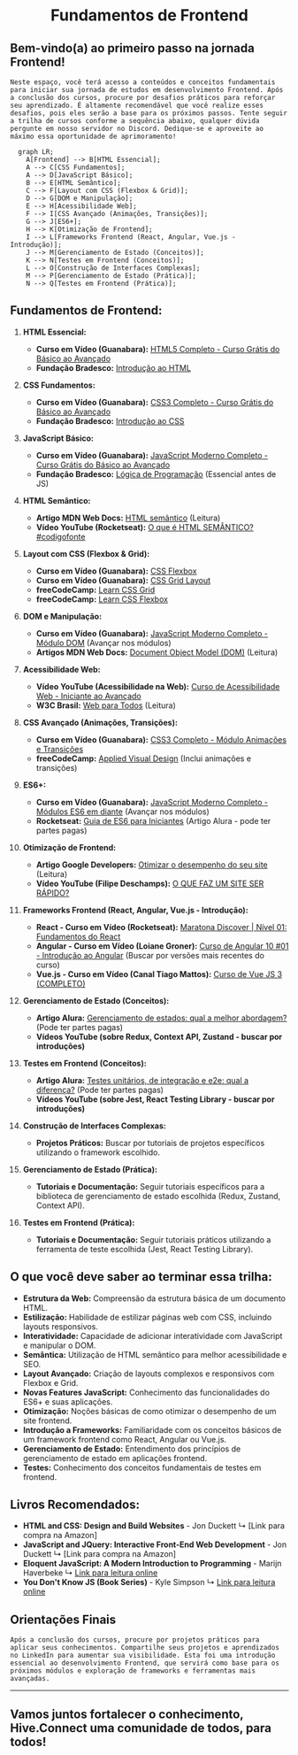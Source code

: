 <h1 align="center">Fundamentos de Frontend</h1>
</div>

## Bem-vindo(a) ao primeiro passo na jornada Frontend!
    Neste espaço, você terá acesso a conteúdos e conceitos fundamentais para iniciar sua jornada de estudos em desenvolvimento Frontend. Após a conclusão dos cursos, procure por desafios práticos para reforçar seu aprendizado. É altamente recomendável que você realize esses desafios, pois eles serão a base para os próximos passos. Tente seguir a trilha de cursos conforme a sequência abaixo, qualquer dúvida pergunte em nosso servidor no Discord. Dedique-se e aproveite ao máximo essa oportunidade de aprimoramento!

```mermaid
  graph LR;
    A[Frontend] --> B[HTML Essencial];
    A --> C[CSS Fundamentos];
    A --> D[JavaScript Básico];
    B --> E[HTML Semântico];
    C --> F[Layout com CSS (Flexbox & Grid)];
    D --> G[DOM e Manipulação];
    E --> H[Acessibilidade Web];
    F --> I[CSS Avançado (Animações, Transições)];
    G --> J[ES6+];
    H --> K[Otimização de Frontend];
    I --> L[Frameworks Frontend (React, Angular, Vue.js - Introdução)];
    J --> M[Gerenciamento de Estado (Conceitos)];
    K --> N[Testes em Frontend (Conceitos)];
    L --> O[Construção de Interfaces Complexas];
    M --> P[Gerenciamento de Estado (Prática)];
    N --> Q[Testes em Frontend (Prática)];
```

## Fundamentos de Frontend:

1. **HTML Essencial:**
   - **Curso em Vídeo (Guanabara):** [HTML5 Completo - Curso Grátis do Básico ao Avançado](https://www.youtube.com/playlist?list=PLHz_AreHm4dlAnJ_jJtV29RFxnPHJm-hC)
   - **Fundação Bradesco:** [Introdução ao HTML](https://www.ev.org.br/cursos/introducao-ao-html)

2. **CSS Fundamentos:**
   - **Curso em Vídeo (Guanabara):** [CSS3 Completo - Curso Grátis do Básico ao Avançado](https://www.youtube.com/playlist?list=PLHz_AreHm4dlAnJ_jJtV29RFxnPHJm-hA)
   - **Fundação Bradesco:** [Introdução ao CSS](https://www.ev.org.br/cursos/introducao-ao-css)

3. **JavaScript Básico:**
   - **Curso em Vídeo (Guanabara):** [JavaScript Moderno Completo - Curso Grátis do Básico ao Avançado](https://www.youtube.com/playlist?list=PLHz_AreHm4dlsK3Nr9GVvXCbpQyH9JM1Z)
   - **Fundação Bradesco:** [Lógica de Programação](https://www.ev.org.br/cursos/logica-de-programacao) (Essencial antes de JS)

4. **HTML Semântico:**
   - **Artigo MDN Web Docs:** [HTML semântico](https://developer.mozilla.org/pt-BR/docs/Glossary/Semantics) (Leitura)
   - **Vídeo YouTube (Rocketseat):** [O que é HTML SEMÂNTICO? #codigofonte](https://www.youtube.com/watch?v=CHLe6X6i9bE)

5. **Layout com CSS (Flexbox & Grid):**
   - **Curso em Vídeo (Guanabara):** [CSS Flexbox](https://www.youtube.com/playlist?list=PLHz_AreHm4dkcVCk4ktKloed4UYFFxRwn)
   - **Curso em Vídeo (Guanabara):** [CSS Grid Layout](https://www.youtube.com/playlist?list=PLHz_AreHm4dmGuNHwBYVvFx6YF23MCl8R)
   - **freeCodeCamp:** [Learn CSS Grid](https://www.freecodecamp.org/learn/responsive-web-design/css-grid/)
   - **freeCodeCamp:** [Learn CSS Flexbox](https://www.freecodecamp.org/learn/responsive-web-design/css-flexbox/)

6. **DOM e Manipulação:**
   - **Curso em Vídeo (Guanabara):** [JavaScript Moderno Completo - Módulo DOM](https://www.youtube.com/playlist?list=PLHz_AreHm4dlsK3Nr9GVvXCbpQyH9JM1Z) (Avançar nos módulos)
   - **Artigos MDN Web Docs:** [Document Object Model (DOM)](https://developer.mozilla.org/pt-BR/docs/Web/API/Document_Object_Model) (Leitura)

7. **Acessibilidade Web:**
   - **Vídeo YouTube (Acessibilidade na Web):** [Curso de Acessibilidade Web - Iniciante ao Avançado](https://www.youtube.com/playlist?list=PLlAbYrwsYgqekbrzQBI7wM9xespRjERi7)
   - **W3C Brasil:** [Web para Todos](https://www.w3c.br/w3c/webparatodos/) (Leitura)

8. **CSS Avançado (Animações, Transições):**
   - **Curso em Vídeo (Guanabara):** [CSS3 Completo - Módulo Animações e Transições](https://www.youtube.com/playlist?list=PLHz_AreHm4dlUpEXkY1AyVLx8G14KX4Ci)
   - **freeCodeCamp:** [Applied Visual Design](https://www.freecodecamp.org/learn/responsive-web-design/applied-visual-design/) (Inclui animações e transições)

9. **ES6+:**
   - **Curso em Vídeo (Guanabara):** [JavaScript Moderno Completo - Módulos ES6 em diante](https://www.youtube.com/playlist?list=PLHz_AreHm4dlsK3Nr9GVvXCbpQyH9JM1Z) (Avançar nos módulos)
   - **Rocketseat:** [Guia de ES6 para Iniciantes](https://www.alura.com.br/artigos/guia-es6-javascript-primeiros-passos) (Artigo Alura - pode ter partes pagas)

10. **Otimização de Frontend:**
    - **Artigo Google Developers:** [Otimizar o desempenho do seu site](https://developers.google.com/speed/docs/insights/OptimizeYourWebsite?hl=pt-br) (Leitura)
    - **Vídeo YouTube (Filipe Deschamps):** [O QUE FAZ UM SITE SER RÁPIDO?](https://www.youtube.com/watch?v=j8JcDDYcPdI)

11. **Frameworks Frontend (React, Angular, Vue.js - Introdução):**
    - **React - Curso em Vídeo (Rocketseat):** [Maratona Discover | Nível 01: Fundamentos do React](https://www.youtube.com/playlist?list=PLNslD9n8gEkGOM_G3wK0qQn5-4f0GqMs-)
    - **Angular - Curso em Vídeo (Loiane Groner):** [Curso de Angular 10 #01 - Introdução ao Angular](https://www.youtube.com/watch?v=L8iOsFz4f3s) (Buscar por versões mais recentes do curso)
    - **Vue.js - Curso em Vídeo (Canal Tiago Mattos):** [Curso de Vue JS 3 (COMPLETO)](https://www.youtube.com/playlist?list=PLnDvRpP8BneyVA0SZ6lGed-zl9bYrjo4w)

12. **Gerenciamento de Estado (Conceitos):**
    - **Artigo Alura:** [Gerenciamento de estados: qual a melhor abordagem?](https://www.alura.com.br/artigos/gerenciamento-de-estados-qual-melhor-abordagem) (Pode ter partes pagas)
    - **Vídeos YouTube (sobre Redux, Context API, Zustand - buscar por introduções)**

13. **Testes em Frontend (Conceitos):**
    - **Artigo Alura:** [Testes unitários, de integração e e2e: qual a diferença?](https://www.alura.com.br/artigos/testes-unitarios-integracao-e2e-diferenca) (Pode ter partes pagas)
    - **Vídeos YouTube (sobre Jest, React Testing Library - buscar por introduções)**

14. **Construção de Interfaces Complexas:**
    - **Projetos Práticos:** Buscar por tutoriais de projetos específicos utilizando o framework escolhido.

15. **Gerenciamento de Estado (Prática):**
    - **Tutoriais e Documentação:** Seguir tutoriais específicos para a biblioteca de gerenciamento de estado escolhida (Redux, Zustand, Context API).

16. **Testes em Frontend (Prática):**
    - **Tutoriais e Documentação:** Seguir tutoriais práticos utilizando a ferramenta de teste escolhida (Jest, React Testing Library).

## O que você deve saber ao terminar essa trilha:
- **Estrutura da Web:** Compreensão da estrutura básica de um documento HTML.
- **Estilização:** Habilidade de estilizar páginas web com CSS, incluindo layouts responsivos.
- **Interatividade:** Capacidade de adicionar interatividade com JavaScript e manipular o DOM.
- **Semântica:** Utilização de HTML semântico para melhor acessibilidade e SEO.
- **Layout Avançado:** Criação de layouts complexos e responsivos com Flexbox e Grid.
- **Novas Features JavaScript:** Conhecimento das funcionalidades do ES6+ e suas aplicações.
- **Otimização:** Noções básicas de como otimizar o desempenho de um site frontend.
- **Introdução a Frameworks:** Familiaridade com os conceitos básicos de um framework frontend como React, Angular ou Vue.js.
- **Gerenciamento de Estado:** Entendimento dos princípios de gerenciamento de estado em aplicações frontend.
- **Testes:** Conhecimento dos conceitos fundamentais de testes em frontend.

## Livros Recomendados:
- **HTML and CSS: Design and Build Websites** - Jon Duckett
  ↳ [Link para compra na Amazon]
- **JavaScript and JQuery: Interactive Front-End Web Development** - Jon Duckett
  ↳ [Link para compra na Amazon]
- **Eloquent JavaScript: A Modern Introduction to Programming** - Marijn Haverbeke
  ↳ [Link para leitura online](https://eloquentjavascript.net/)
- **You Don't Know JS (Book Series)** - Kyle Simpson
  ↳ [Link para leitura online](https://github.com/getify/You-Dont-Know-JS)

## Orientações Finais
    Após a conclusão dos cursos, procure por projetos práticos para aplicar seus conhecimentos. Compartilhe seus projetos e aprendizados no LinkedIn para aumentar sua visibilidade. Esta foi uma introdução essencial ao desenvolvimento Frontend, que servirá como base para os próximos módulos e exploração de frameworks e ferramentas mais avançadas.

---

## Vamos juntos fortalecer o conhecimento, Hive.Connect uma comunidade de todos, para todos!
